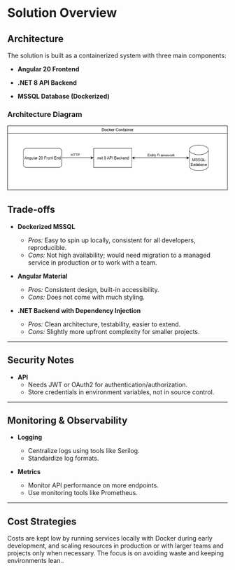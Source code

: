 # Solution Overview

## Architecture

The solution is built as a containerized system with three main components:

- **Angular 20 Frontend**  

- **.NET 8 API Backend**  

- **MSSQL Database (Dockerized)**  

### Architecture Diagram
![Architecture Diagram](ReadMeFiles/ArchitectureDiagram.png)

## Trade-offs

- **Dockerized MSSQL**  
  - *Pros:* Easy to spin up locally, consistent for all developers, reproducible.  
  - *Cons:* Not high availability; would need migration to a managed service in production or to work with a team.  

- **Angular Material**  
  - *Pros:* Consistent design, built-in accessibility.  
  - *Cons:* Does not come with much styling.  

- **.NET Backend with Dependency Injection**  
  - *Pros:* Clean architecture, testability, easier to extend.  
  - *Cons:* Slightly more upfront complexity for smaller projects.  

---

## Security Notes

- **API**
  - Needs JWT or OAuth2 for authentication/authorization.
  - Store credentials in environment variables, not in source control.

---

## Monitoring & Observability

- **Logging**
  - Centralize logs using tools like Serilog.
  - Standardize log formats.

- **Metrics**
  - Monitor API performance on more endpoints.
  - Use monitoring tools like Prometheus.

---

## Cost Strategies
Costs are kept low by running services locally with Docker during early development, and scaling resources in production or with larger teams and projects only when necessary. The focus is on avoiding waste and keeping environments lean..